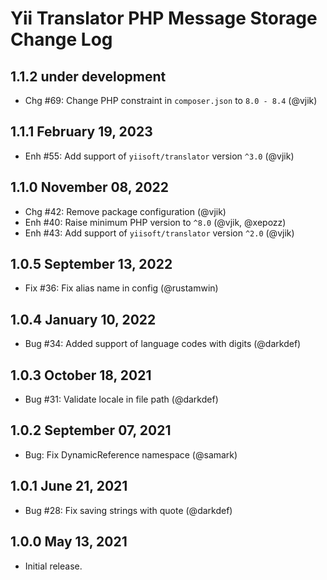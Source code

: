 # Yii Translator PHP Message Storage Change Log

## 1.1.2 under development

- Chg #69: Change PHP constraint in `composer.json` to `8.0 - 8.4` (@vjik)

## 1.1.1 February 19, 2023

- Enh #55: Add support of `yiisoft/translator` version `^3.0` (@vjik)

## 1.1.0 November 08, 2022

- Chg #42: Remove package configuration (@vjik)
- Enh #40: Raise minimum PHP version to `^8.0` (@vjik, @xepozz)
- Enh #43: Add support of `yiisoft/translator` version `^2.0` (@vjik)

## 1.0.5 September 13, 2022

- Fix #36: Fix alias name in config (@rustamwin)

## 1.0.4 January 10, 2022

- Bug #34: Added support of language codes with digits (@darkdef)

## 1.0.3 October 18, 2021

- Bug #31: Validate locale in file path (@darkdef)

## 1.0.2 September 07, 2021

- Bug: Fix DynamicReference namespace (@samark)

## 1.0.1 June 21, 2021

- Bug #28: Fix saving strings with quote (@darkdef)

## 1.0.0 May 13, 2021

- Initial release.
